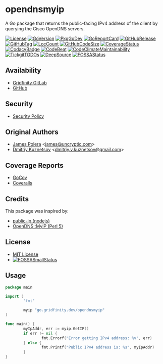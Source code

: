 # opendnsmyip

A Go package that returns the public-facing IPv4 address of the client
by querying the Cisco OpenDNS servers.

[![License](http://img.shields.io/badge/license-mit-blue.svg)](https://raw.githubusercontent.com/gridfinity/opendnsmyip/master/LICENSE)
[![GoVersion](https://img.shields.io/github/go-mod/go-version/gridfinity/opendnsmyip.svg)](https://github.com/gridfinity/opendnsmyip/blob/master/go.mod)
[![PkgGoDev](https://pkg.go.dev/badge/github.com/gridfinity/opendnsmyip)](https://pkg.go.dev/github.com/gridfinity/opendnsmyip)
[![GoReportCard](https://goreportcard.com/badge/github.com/gridfinity/opendnsmyip)](https://goreportcard.com/report/github.com/gridfinity/opendnsmyip)
[![GitHubRelease](https://img.shields.io/github/release/gridfinity/opendnsmyip.svg)](https://github.com/gridfinity/opendnsmyip/releases/)
[![GitHubTag](https://img.shields.io/github/tag/gridfinity/opendnsmyip.svg)](https://github.com/gridfinity/opendnsmyip/tags/)
[![LocCount](https://img.shields.io/tokei/lines/github/gridfinity/opendnsmyip.svg)](https://github.com/XAMPPRocky/tokei)
[![GitHubCodeSize](https://img.shields.io/github/languages/code-size/gridfinity/opendnsmyip.svg)](https://github.com/gridfinity/opendnsmyip)
[![CoverageStatus](https://coveralls.io/repos/github/gridfinity/opendnsmyip/badge.svg?branch=master)](https://coveralls.io/github/gridfinity/opendnsmyip?branch=master)
[![CodacyBadge](https://api.codacy.com/project/badge/Grade/c756d556a38842a5b82265e5f1bebcc1)](https://app.codacy.com/gh/gridfinity/opendnsmyip?utm_source=github.com&utm_medium=referral&utm_content=gridfinity/opendnsmyip&utm_campaign=Badge_Grade)
[![CodeBeat](https://codebeat.co/badges/f148c0a4-604b-449e-b450-02fb5074a131)](https://codebeat.co/projects/github-com-gridfinity-opendnsmyip-master)
[![CodeClimateMaintainability](https://api.codeclimate.com/v1/badges/d8e0a5a40404d2153688/maintainability)](https://codeclimate.com/github/gridfinity/opendnsmyip/maintainability)
[![TickgitTODOs](https://img.shields.io/endpoint?url=https://api.tickgit.com/badge?repo=github.com/gridfinity/opendnsmyip)](https://www.tickgit.com/browse?repo=github.com/gridfinity/opendnsmyip)
[![DeepSource](https://deepsource.io/gh/gridfinity/opendnsmyip.svg/?label=active+issues)](https://deepsource.io/gh/gridfinity/opendnsmyip/?ref=repository-badge)
[![FOSSAStatus](https://app.fossa.com/api/projects/git%2Bgithub.com%2Fgridfinity%2Fopendnsmyip.svg?type=shield)](https://app.fossa.com/projects/git%2Bgithub.com%2Fgridfinity%2Fopendnsmyip?ref=badge_shield)

## Availability

- [Gridfinity GitLab](https://gitlab.gridfinity.com/go/opendnsmyip)
- [GitHub](https://github.com/gridfinity/opendnsmyip)

## Security

- [Security Policy](https://github.com/go/opendnsmyip/blob/master/SECURITY.md)

## Original Authors

- [James Polera](https://github.com/polera/publicip) \<[james@uncryptic.com](mailto:james@uncryptic.com)\>
- [Dmitriy Kuznetsov](https://github.com/Dikman/publicip) \<[dmitriy.v.kuznetsov@gmail.com](mailto:dmitriy.v.kuznetsov@gmail.com)\>

## Coverage Reports

- [GoCov](https://pktdist.gridfinity.com/coverage/opendnsmyip/)
- [Coveralls](https://coveralls.io/github/gridfinity/opendnsmyip)

## Credits

This package was inspired by:

- [public-ip (nodejs)](https://github.com/sindresorhus/public-ip/blob/master/index.js)
- [OpenDNS::MyIP (Perl 5)](https://metacpan.org/pod/OpenDNS::MyIP)

## License

- [MIT License](https://tldrlegal.com/license/mit-license)
- [![FOSSASmallStatus](https://app.fossa.com/api/projects/git%2Bgithub.com%2Fgridfinity%2Fopendnsmyip.svg?type=small)](https://app.fossa.com/projects/git%2Bgithub.com%2Fgridfinity%2Fopendnsmyip?ref=badge_small)

## Usage

```go
package main

import (
        "fmt"

        myip "go.gridfinity.dev/opendnsmyip"
)

func main() {
        myIpAddr, err := myip.GetIP()
        if err != nil {
                fmt.Errorf("Error getting IPv4 address: %v", err)
        } else {
                fmt.Printf("Public IPv4 address is: %s", myIpAddr)
        }
}
```
